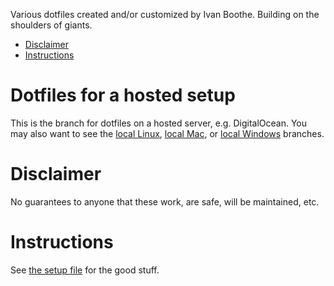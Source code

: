 Various dotfiles created and/or customized by Ivan Boothe. Building on the shoulders of giants.

<!-- The following section, from "ts" to "te", is an automatically-generated
  table of contents, updated whenever this file changes. Do not edit within
  this section. -->

<!--ts-->
   * [Disclaimer](#disclaimer)
   * [Instructions](#instructions)

<!-- Added by: runner, at: Tue Jan 26 22:00:30 UTC 2021 -->

<!--te-->

# Dotfiles for a hosted setup

This is the branch for dotfiles on a hosted server, e.g. DigitalOcean. You may also want to see the [local Linux](https://github.com/rootwork/dotfiles/tree/local-nix), [local Mac](https://github.com/rootwork/dotfiles/tree/local-mac), or [local Windows](https://github.com/rootwork/dotfiles/tree/local-win) branches.

# Disclaimer

No guarantees to anyone that these work, are safe, will be maintained, etc.

# Instructions

See [the setup file](SETUP.md) for the good stuff.
